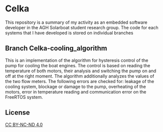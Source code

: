 # Celka

This repository is a summary of my activity as an embedded software developer in the AGH Solarboat student research group.
The code for each systems that I have developed is stored on individual branches

## Branch Celka-cooling_algorithm
This is an implementation of the algorithm for hysteresis control of the pump for cooling the boat engines. The control is based on reading the temperature of both motors, their analysis and switching the pump on and off at the right moment. The algorithm additionally analyzes the values of the two flow meters. The following errors are checked for: leakage of the cooling system, blockage or damage to the pump, overheating of the motors, error in temperature reading and communication error on the FreeRTOS system. 

## License
[CC BY-NC-ND 4.0](https://creativecommons.org/licenses/by-nc-nd/4.0/)
